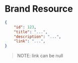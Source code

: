 # Brand Resource


```json
{
    "id": 123,
    "title": "...",
    "description": "...",
    "link": "...",
}
```

> NOTE: link can be null
